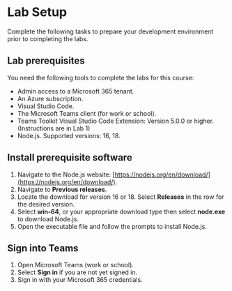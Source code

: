# Lab Setup

Complete the following tasks to prepare your development environment prior to completing the labs.

## Lab prerequisites

You need the following tools to complete the labs for this course:

- Admin access to a Microsoft 365 tenant.
- An Azure subscription.
- Visual Studio Code.
- The Microsoft Teams client (for work or school).
- Teams Toolkit Visual Studio Code Extension:  Version 5.0.0 or higher. (Instructions are in Lab 1)
- Node.js. Supported versions: 16, 18.

## Install prerequisite software

1. Navigate to the Node.js website: [https://nodejs.org/en/download/](https://nodejs.org/en/download/).
2. Navigate to **Previous releases**.
3. Locate the download for version 16 or 18.  Select **Releases** in the row for the desired version.
4. Select **win-64**, or your appropriate download type then select **node.exe** to download Node.js.
5. Open the executable file and follow the prompts to install Node.js.

## Sign into Teams

1. Open Microsoft Teams (work or school).
2. Select **Sign in** if you are not yet signed in.
3. Sign in with your Microsoft 365 credentials.
